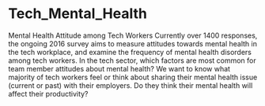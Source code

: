 # Tech_Mental_Health
Mental Health Attitude among Tech Workers
Currently over 1400 responses, the ongoing 2016 survey aims to measure attitudes towards mental health in the tech workplace, and examine the frequency of mental health disorders among tech workers.
In the tech sector, which factors are most common for team member attitudes about mental health?
We want to know what majority of tech workers feel or think about sharing their mental health issue (current or past) with their employers. Do they think their mental health will affect their productivity?
